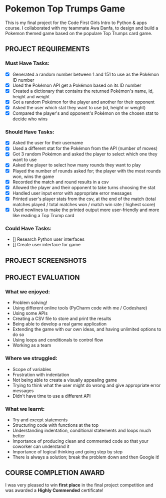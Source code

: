# Pokemon Top Trumps Game

This is my final project for the Code First Girls Intro to Python & apps course.  I collaborated with my teammate Awa Danfa, to design and build a Pokemon themed game based on the populare Top Trumps card game.

## PROJECT REQUIREMENTS

### Must Have Tasks:
- [x] Generated a random number between 1 and 151 to use as the Pokémon ID number
- [x] Used the Pokémon API get a Pokémon based on its ID number
- [x] Created a dictionary that contains the returned Pokémon's name, id, height and weight
- [x] Got a random Pokémon for the player and another for their opponent
- [x] Asked the user which stat they want to use (id, height or weight)
- [x] Compared the player's and opponent's Pokémon on the chosen stat to decide who wins

### Should Have Tasks:
- [x] Asked the user for their username
- [x] Used a different stat for the Pokémon from the API (number of moves)
- [x] Got 3 random Pokémon and asked the player to select which one they want to use
- [x] Asked the player to select how many rounds they want to play
- [x] Played the number of rounds asked for; the player with the most rounds won, wins the game
- [x] Recorded the match and round results in a csv
- [x] Allowed the player and their opponent to take turns choosing the stat
- [x] Handled user input error with appropriate error messages
- [x] Printed user's player stats from the csv, at the end of the match (total matches played / total matches won / match win rate / highest score)
- [x] Used newlines to make the printed output more user-friendly and more like reading a Top Trump card

### Could Have Tasks:
- [] Research Python user interfaces
- [] Create user interface for game

## PROJECT SCREENSHOTS

## PROJECT EVALUATION

### What we enjoyed:
- Problem solving!
- Using different online tools (PyCharm code with me / Codeshare)
- Using some APIs
- Creating a CSV file to store and print the results
- Being able to develop a real game application
- Extending the game with our own ideas, and having unlimited options to do so
- Using loops and conditionals to control flow
- Working as a team

### Where we struggled:
- Scope of variables
- Frustration with indentation
- Not being able to create a visually appealing game
- Trying to think what the user might do wrong and give appropriate error messages
- Didn't have time to use a different API

### What we learnt:
- Try and except statements
- Structuring code with functions at the top
- Understanding indentation, conditional statements and loops much better
- Importance of producing clean and commented code so that your coworker can understand it
- Importance of logical thinking and going step by step
- There is always a solution; break the problem down and then Google it!

## COURSE COMPLETION AWARD

I was very pleased to win **first place** in the final project competition and was awarded a **Highly Commended** certificate!
